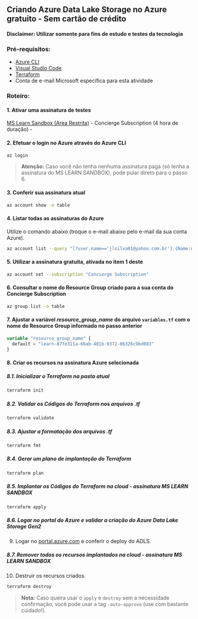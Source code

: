 ## Criando Azure Data Lake Storage no Azure gratuito - Sem cartão de crédito
#### Disclaimer: Utilizar somente para fins de estudo e testes da tecnologia

### Pré-requisitos:

- [Azure CLI](https://learn.microsoft.com/pt-br/cli/azure/)
- [Visual Studio Code](https://code.visualstudio.com/download)
- [Terraform](https://www.terraform.io/downloads)
- Conta de e-mail Microsoft específica para esta atividade


### Roteiro:

#### 1. Ativar uma assinatura de testes
[MS Learn Sandbox (Area Restrita)](https://learn.microsoft.com/pt-br/training/modules/build-serverless-api-with-functions-api-management/5-exercise-import-additional-functions-existing-api-gateway?ns-enrollment-type=learningpath&ns-enrollment-id=learn.create-serverless-applications) - Concierge Subscription (4 hora de duração) - 

#### 2. Efetuar o login no Azure através do Azure CLI
```bash  copy
az login
```

> **Atenção:** Caso você não tenha nenhuma assinatura paga (só tenha a assinatura do MS LEARN SANDBOX), pode pular direto para o passo 6.

#### 3. Conferir sua assinatura atual
```bash copy
az account show -o table
```
#### 4. Listar todas as assinaturas do Azure

Utilize o comando abaixo (troque o e-mail abaixo pelo e-mail da sua conta Azure).
```bash  copy
az account list --query "[?user.name=='jlsilva01@yahoo.com.br'].{Name:name, ID:id, Default:isDefault}" -o table
```

#### 5. Utilizar a assinatura gratuita, ativada no item 1 deste
```bash  copy
az account set --subscription "Concierge Subscription"
```

#### 6. Consultar o nome do Resource Group criado para a sua conta do Concierge Subscription
```bash copy
az group list -o table
```
#### 7. Ajustar a variável *resource_group_name* do arquivo `variables.tf` com o nome do Resource Group informado no passo anterior
```terraform
variable "resource_group_name" {
  default = "learn-877e311a-66ab-401b-9372-06326c9bd083"
}
```

#### 8. Criar os recursos na assinatura Azure selecionada

##### 8.1. Inicializar o Terraform na pasta atual
```bash copy
terraform init
```
##### 8.2. Validar os Códigos do Terraform nos arquivos .tf
```bash copy
terraform validate
```
##### 8.3. Ajustar a formatação dos arquivos .tf
```bash copy
terraform fmt
```
##### 8.4. Gerar um plano de implantação do Terraform
```bash copy
terraform plan
```
##### 8.5. Implantar os Códigos do Terraform na cloud - assinatura MS LEARN SANDBOX
```bash copy
terraform apply
```
##### 8.6. Logar no portal do Azure e validar a criação do Azure Data Lake Storage Gen2
9. Logar no [portal.azure.com](https://portal.azure.com/) e conferir o deploy do ADLS.

##### 8.7. Remover todos os recursos implantados na cloud - assinatura MS LEARN SANDBOX
10. Destruir os recursos criados.
```bash copy
terraform destroy
```

> <b>Nota:</b> Caso queira usar o `apply` e `destroy` sem a necessidade confirmação, você pode usar a tag `-auto-approve` (use com bastante cuidado!).
